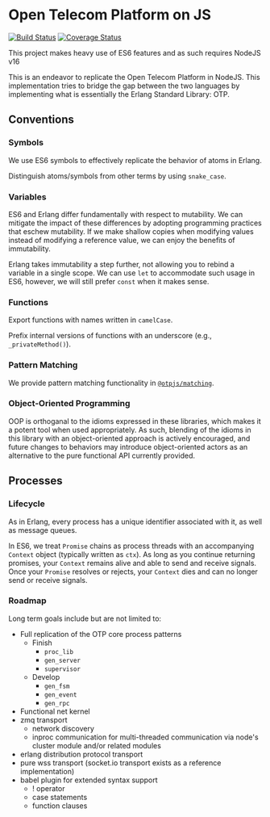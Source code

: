 # Open Telecom Platform on JS

[![Build Status](https://travis-ci.com/otp-js/otp-js.svg?branch=main)](https://travis-ci.com/otp-js/otp-js)
[![Coverage Status](https://coveralls.io/repos/github/otp-js/otp-js/badge.svg?branch=main)](https://coveralls.io/github/otp-js/otp-js?branch=main)

This project makes heavy use of ES6 features and as such requires NodeJS v16

This is an endeavor to replicate the Open Telecom Platform in NodeJS. This
implementation tries to bridge the gap between the two languages by implementing
what is essentially the Erlang Standard Library: OTP.

## Conventions

### Symbols

We use ES6 symbols to effectively replicate the behavior of atoms in Erlang.

Distinguish atoms/symbols from other terms by using `snake_case`.

### Variables

ES6 and Erlang differ fundamentally with respect to mutability. We can mitigate
the impact of these differences by adopting programming practices that eschew
mutability. If we make shallow copies when modifying values instead of modifying
a reference value, we can enjoy the benefits of immutability.

Erlang takes immutability a step further, not allowing you to rebind a variable
in a single scope. We can use `let` to accommodate such usage in ES6, however,
we will still prefer `const` when it makes sense.

### Functions

Export functions with names written in `camelCase`.

Prefix internal versions of functions with an underscore (e.g., `_privateMethod()`).

### Pattern Matching

We provide pattern matching functionality in [`@otpjs/matching`](/packages/matching).

### Object-Oriented Programming

OOP is orthoganal to the idioms expressed in these libraries, which makes it a potent
tool when used appropriately. As such, blending of the idioms in this library with
an object-oriented approach is actively encouraged, and future changes to behaviors
may introduce object-oriented actors as an alternative to the pure functional API
currently provided.

## Processes

### Lifecycle

As in Erlang, every process has a unique identifier associated with it, as well
as message queues.

In ES6, we treat `Promise` chains as process threads with an accompanying
`Context` object (typically written as `ctx`). As long as you continue returning
promises, your `Context` remains alive and able to send and receive signals. Once
your `Promise` resolves or rejects, your `Context` dies and can no longer send or
receive signals.

### Roadmap

Long term goals include but are not limited to:

-   Full replication of the OTP core process patterns
    -   Finish
        -   `proc_lib`
        -   `gen_server`
        -   `supervisor`
    -   Develop
        -   `gen_fsm`
        -   `gen_event`
        -   `gen_rpc`
-   Functional net kernel
-   zmq transport
    -   network discovery
    -   inproc communication for multi-threaded communication via node's cluster module and/or related modules
-   erlang distribution protocol transport
-   pure wss transport (socket.io transport exists as a reference implementation)
-   babel plugin for extended syntax support
    -   ! operator
    -   case statements
    -   function clauses
